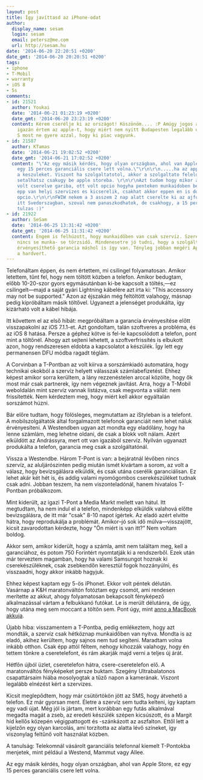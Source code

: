 ```yaml
---
layout: post
title: Így javíttasd az iPhone-odat
author:
  display_name: sesam
  login: sesam
  email: petersz@me.com
  url: http://sesam.hu
date: '2014-06-20 22:20:51 +0200'
date_gmt: '2014-06-20 20:20:51 +0200'
tags:
- iphone
- T-Mobil
- warranty
- iOS 8
- 5s
comments:
- id: 21521
  author: Youkai
  date: '2014-06-21 01:23:19 +0200'
  date_gmt: '2014-06-20 23:23:19 +0200'
  content: Kérem cserélje ki az országot! Köszönöm.... :P Amúgy jogos a felvetés nem
    igazán értem az apple-t, hogy miért nem nyitt Budapesten legalább egy apple store-t,
    S most ne gyere azzal, hogy ki piac vagyunk.
- id: 21587
  author: KTamas
  date: '2014-06-21 19:02:52 +0200'
  date_gmt: '2014-06-21 17:02:52 +0200'
  content: "\"Az egy másik kérdés, hogy olyan országban, ahol van Apple Store, ez
    egy 15 perces garanciális csere lett volna.\"\r\n\r\n.....ha az appletol veszed
    a keszuleket. Viszont ha szolgaltatotol, akkor a szolgaltato felelos, ergo nem
    setalhatsz csakugy be apple storeba. \r\n\r\nAzt tudom hogy mikor az earpod fulesem
    volt cserelve gariba, ott volt opcio hogyha penteken munkaidoben bemegyek, akkor
    epp van helyi szervizes es kicserelik, csakhat akkor eppen en is dolgozok, nem
    opcio.\r\n\r\nFWIW nekem a 3 asszem 2 nap alatt cserelte ki az ajfonomat vadiujra
    itt Svedorszagban, szoval nem panaszkodhatok, de csakhogy, a 15 perc az kicsit
    tulzas :)"
- id: 21922
  author: SeSam
  date: '2014-06-25 13:31:42 +0200'
  date_gmt: '2014-06-25 11:31:42 +0200'
  content: Engem is felhúzott, hogy munkaidőben van csak szervíz. Szerencsére nálunk
    nincs se munka- se törzsidő. Mindenesetre jó tudni, hogy a szolgáltatón keresztül
    érvényesíthető garancia máshol is így van. Tényleg jobban megéri Appletől venni
    a hardvert.
---
```


Telefonáltam éppen, és nem értettem, mi csilingel folyamatosan. Amikor letettem, tűnt fel, hogy nem töltött közben a telefon. Amikor bedugtam, előbb 10-20-szor gyors egymásutánban ki-be kapcsolt a töltés,—ez csilingelt—majd a saját gyári Lightning kábelére azt írta ki: "This accessory may not be supported." Azon az éjszakán még feltöltött valahogy, másnap pedig kipróbáltam másik töltővel. Ugyanezt a jelenséget produkálta, így kizárható volt a kábel hibája.

Itt követtem el az első hibát: megpróbáltam a garancia érvényesítése előtt visszapakolni az iOS 7.1.1-et. Azt gondoltam, talán szoftveres a probléma, és az iOS 8 hatása. Persze a géphez kötve is fel-le kapcsolódott a telefon, pont mint a töltőnél. Ahogy azt sejteni lehetett, a szoftverfrissítés is elbukott azon, hogy rendszeresen eldobta a kapcsolatot a készülék. Így lett egy permanensen DFU módba ragadt téglám.

A Corvinban a T-Pontban az volt kiírva a sorszámkiadó automatára, hogy technikai okokból a szervíz helyett válasszak számlabefizetést. Ehhez képest amikor sorra kerültem, a lány rezzenéstelen arccal közölte, hogy ők most már csak partnerek, így nem végeznek javítást. Arra, hogy a T-Mobil weboldalán mint szervíz vannak listázva, csak megvonta a vállát: nem frissítették. Nem kérdeztem meg, hogy miért kell akkor egyáltalán sorszámot húzni.

Bár előre tudtam, hogy fölösleges, megmutattam az iStyleban is a telefont. A mobilszolgáltatók által forgalmazott telefonok garanciáit nem lehet náluk érvényesíteni. A Westendben ugyan azt mondta egy eladólány, hogy ha lenne számlám, meg lehetne oldani, de csak a blokk volt nálam. Azért elküldött az Andrássyra, mert ott van igazából szervíz. Nyilván ugyanazt produkálta a telefon, garancia meg csak a szolgáltatónál.

Vissza a Westendbe. Három T-Pont is van: a bejáratnál lévőben nincs szervíz, az aluljárószinten pedig miután ismét kivártam a sorom, az volt a válasz, hogy bevizsgálásra elküldik, és csak utána cserélik garanciálisan. Ez lehet akár két hét is, és addig valami nyomógombos cserekészüléket tudnak csak adni. Jobban teszem, ha nem viszonteladónál, hanem hivatalos T-Pontban próbálkozom.

Mint kiderült, az igazi T-Pont a Media Markt mellett van hátul. Itt megtudtam, ha nem indul el a telefon, mindenképp elküldik valahová előtte bevizsgálásra, de itt már "csak" 8-10 napot ígértek. Az eladó azért elvitte hátra, hogy reprodukálja a problémát. Amikor–jó sok idő múlva—visszajött, kicsit zavarodottan kérdezte, hogy "Ön miért is van itt?" Nem voltam boldog.

Akkor sem, amikor kiderült, hogy a számla, amit nem találtam meg, kell a garanciához, és potom 750 Forintért nyomtatják ki a rendszerből. Ezek után már terveztem magamban, hogy ha valami Samsungot hoznak ki cserekészüléknek, csak zsebkendőn keresztül fogok hozzányúlni, és visszaadni, hogy akkor inkább hagyjuk.

Ehhez képest kaptam egy 5-ös iPhonet. Ekkor volt péntek délután. Vasárnap a K&H maratonváltón fotóztam egy csomót, ami rendesen merítette az akkut, ahogy folyamatosan bekapcsolt fényképező alkalmazással vártam a felbukkanó futókat. Le is merült délutánra, de úgy, hogy utána meg sem moccant a töltőn sem. Pont úgy, mint [anno a MacBook akkuja](/2009/05/07/rip-macbook-battery "R.I.P. MacBook battery").

Újabb hiba: visszamentem a T-Pontba, pedig emlékeztem, hogy azt mondták, a szervíz csak hétköznap munkaidőben van nyitva. Mondta is az eladó, akihez kerültem, hogy sajnos nem tud segíteni. Maradtam volna inkább otthon. Csak épp attól féltem, nehogy kihozzák valahogy, hogy én tettem tönkre a cseretelefont, és rám akarják majd verni a teljes új árát.

Hétfőn újból üzlet, cseretelefon hátra, csere-cseretelefon elő. A maratonváltós fényképeket persze buktam. Szegény Ultrabalatonos csapattársaim hiába mosolyogtak a tűző napon a kamerának. Viszont legalább elnézést kért a szervizes.

Kicsit meglepődtem, hogy már csütörtökön jött az SMS, hogy átvehető a telefon. Ez már gyorsan ment. Életre a szervíz sem tudta kelteni, így kaptam egy vadi újat. Még jól is jártam, mert korábban egy futás alkalmával megadta magát a zseb, az eredeti készülék szépen kicsúszott, és a Margit híd kellős közepén végigpattogott és -szánkázott az aszfalton. Ettől lett a kijelzőn egy olyan karcolás, ami torzította az alatta lévő színeket, így viszonylag feltűnő volt használat közben.

A tanulság: Telekomnál vásárolt garanciális telefonnal kiemelt T-Pontokba menjetek, mint például a Westend, Mammut vagy Allee.

Az egy másik kérdés, hogy olyan országban, ahol van Apple Store, ez egy 15 perces garanciális csere lett volna.
